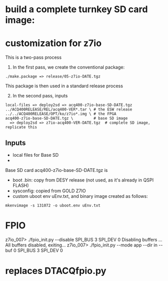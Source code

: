 # build a complete turnkey SD card image:

# customization for z7io

This is a two-pass process

1. In the first pass, we create the conventional package:
```
./make.package => release/05-z7io-DATE.tgz
```
   This package is then used in a standard release process

2. In the second pass, inputs
```
local-files => deploy2sd => acq400-z7io-base-SD-DATE.tgz
../ACQ400RELEASE/REL/acq400-VER*.tar \ # the ESW release
../../ACQ400RELEASE/OPT/ko/z7io*.img \ # the FPGA
acq400-z7io-base-SD-DATE.tgz \         # base SD image
  => deploy2sd => z7io-acq400-VER-DATE.tgz  # complete SD image, replicate this
```

## Inputs
 - local files for Base SD
 - 
Base SD card acq400-z7io-base-SD-DATE.tgz is

 - boot .bin: copy from DESY release (not used, as it's already in QSPI FLASH)
 - sysconfig: copied from GOLD Z7IO
 - custom uboot env uEnv.txt, and binary image created as follows:
```
mkenvimage -s 131072 -o uboot.env uEnv.txt
```


# FPIO

z7io_007> ./fpio_init.py --disable
SPI_BUS 3 SPI_DEV 0
Disabling buffers ...
All buffers disabled, exiting...
z7io_007> ./fpio_init.py --mode app --dir in --buf 0
SPI_BUS 3 SPI_DEV 0


# replaces DTACQfpio.py


